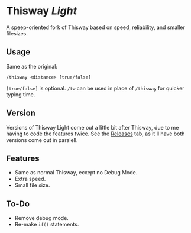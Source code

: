 # Thisway _Light_
A speep-oriented fork of Thisway based on speed, reliability, and smaller filesizes.

## Usage
Same as the original:
```
/thisway <distance> [true/false]
```
`[true/false]` is optional.
`/tw` can be used in place of `/thisway` for quicker typing time.

## Version
Versions of Thisway Light come out a little bit after Thisway, due to me having to code the features twice. See the [Releases](https://github.com/Toydotgame/Thisway/releases) tab, as it'll have both versions come out in paralell.

## Features
* Same as normal Thisway, ecxept no Debug Mode.
* Extra speed.
* Small file size.

## To-Do
* Remove debug mode.
* Re-make `if()` statements.
